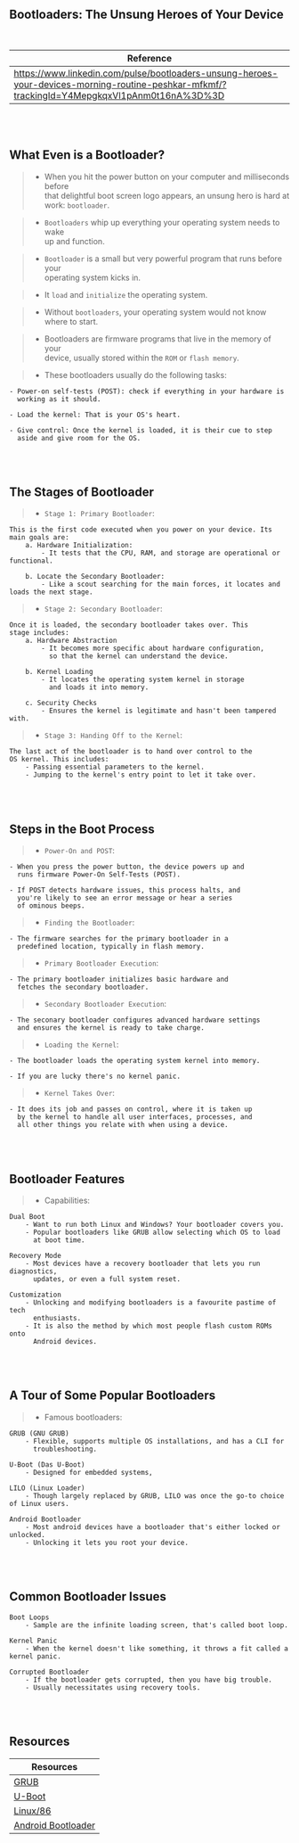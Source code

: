 ## Bootloaders: The Unsung Heroes of Your Device

<br />

| Reference |
| ---- |
| https://www.linkedin.com/pulse/bootloaders-unsung-heroes-your-devices-morning-routine-peshkar-mfkmf/?trackingId=Y4MepgkqxVl1pAnm0t16nA%3D%3D |

<br />
<br />



## What Even is a Bootloader?

> - When you hit the power button on your computer and milliseconds before <br />
    that delightful boot screen logo appears, an unsung hero is hard at <br />
    work: `bootloader`.

> - `Bootloaders` whip up everything your operating system needs to wake <br />
    up and function.

> - `Bootloader` is a small but very powerful program that runs before your <br />
    operating system kicks in.

> - It `load` and `initialize` the operating system.

> - Without `bootloaders`, your operating system would not know where to start.

> - Bootloaders are firmware programs that live in the memory of your <br />
    device, usually stored within the `ROM` or `flash memory`.

> - These bootloaders usually do the following tasks:

```plaintext
- Power-on self-tests (POST): check if everything in your hardware is
  working as it should.

- Load the kernel: That is your OS's heart.

- Give control: Once the kernel is loaded, it is their cue to step
  aside and give room for the OS.
```

<br />
<br />



## The Stages of Bootloader

> - `Stage 1: Primary Bootloader`:

```plaintext
This is the first code executed when you power on your device. Its
main goals are:
    a. Hardware Initialization:
        - It tests that the CPU, RAM, and storage are operational or functional.

    b. Locate the Secondary Bootloader:
        - Like a scout searching for the main forces, it locates and loads the next stage.
```

> - `Stage 2: Secondary Bootloader`:

```plaintext
Once it is loaded, the secondary bootloader takes over. This
stage includes:
    a. Hardware Abstraction
        - It becomes more specific about hardware configuration,
          so that the kernel can understand the device.

    b. Kernel Loading
        - It locates the operating system kernel in storage
          and loads it into memory.

    c. Security Checks
        - Ensures the kernel is legitimate and hasn't been tampered with.
```

> - `Stage 3: Handing Off to the Kernel`:

```plaintext
The last act of the bootloader is to hand over control to the
OS kernel. This includes:
    - Passing essential parameters to the kernel.
    - Jumping to the kernel's entry point to let it take over.
```

<br />
<br />



## Steps in the Boot Process

> - `Power-On and POST`:

```plaintext
- When you press the power button, the device powers up and
  runs firmware Power-On Self-Tests (POST).

- If POST detects hardware issues, this process halts, and
  you're likely to see an error message or hear a series
  of ominous beeps.
```

> - `Finding the Bootloader`:

```plaintext
- The firmware searches for the primary bootloader in a
  predefined location, typically in flash memory.
```

> - `Primary Bootloader Execution`:

```plaintext
- The primary bootloader initializes basic hardware and
  fetches the secondary bootloader.
```

> - `Secondary Bootloader Execution`:

```plaintext
- The seconary bootloader configures advanced hardware settings
  and ensures the kernel is ready to take charge.
```

> - `Loading the Kernel`:

```plaintext
- The bootloader loads the operating system kernel into memory.

- If you are lucky there's no kernel panic.
```

> - `Kernel Takes Over`:

```plaintext
- It does its job and passes on control, where it is taken up
  by the kernel to handle all user interfaces, processes, and
  all other things you relate with when using a device.
```

<br />
<br />



## Bootloader Features

> - Capabilities:

```plaintext
Dual Boot
    - Want to run both Linux and Windows? Your bootloader covers you.
    - Popular bootloaders like GRUB allow selecting which OS to load
      at boot time.

Recovery Mode
    - Most devices have a recovery bootloader that lets you run diagnostics,
      updates, or even a full system reset.

Customization
    - Unlocking and modifying bootloaders is a favourite pastime of tech
      enthusiasts.
    - It is also the method by which most people flash custom ROMs onto
      Android devices.
```

<br />
<br />



## A Tour of Some Popular Bootloaders

> - Famous bootloaders:

```plaihtext
GRUB (GNU GRUB)
    - Flexible, supports multiple OS installations, and has a CLI for
      troubleshooting.

U-Boot (Das U-Boot)
    - Designed for embedded systems,

LILO (Linux Loader)
    - Though largely replaced by GRUB, LILO was once the go-to choice of Linux users.

Android Bootloader
    - Most android devices have a bootloader that's either locked or unlocked.
    - Unlocking it lets you root your device.
```

<br />
<br />



## Common Bootloader Issues

```plaintext
Boot Loops
    - Sample are the infinite loading screen, that's called boot loop.

Kernel Panic
    - When the kernel doesn't like something, it throws a fit called a kernel panic.

Corrupted Bootloader
    - If the bootloader gets corrupted, then you have big trouble.
    - Usually necessitates using recovery tools.
```

<br />
<br />



## Resources

| Resources |
| --------- |
| [GRUB](https://www.gnu.org/software/grub/manual/grub/) |
| [U-Boot](https://docs.u-boot.org/en/latest/) |
| [Linux/86](https://www.kernel.org/doc/html/v5.6/x86/boot.html) |
| [Android Bootloader](https://source.android.com/docs/core/architecture/bootloader) |
